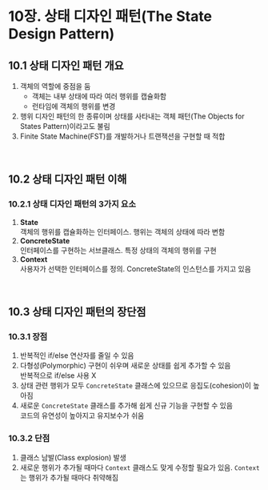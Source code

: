 # 10장. 상태 디자인 패턴(The State Design Pattern)
## 10.1 상태 디자인 패턴 개요
1. 객체의 역할에 중점을 둠
   - 객체는 내부 상태에 따라 여러 행위를 캡슐화함
   - 런타임에 객체의 행위를 변경
2. 행위 디자인 패턴의 한 종류이며 상태를 사타내는 객체 패턴(The Objects for States Pattern)이라고도 불림
3. Finite State Machine(FST)를 개발하거나 트랜잭션을 구현할 때 적합

<br>

## 10.2 상태 디자인 패턴 이해
### 10.2.1 상태 디자인 패턴의 3가지 요소
1. **State** \
객체의 행위를 캡슐화하는 인터페이스. 행위는 객체의 상태에 따라 변함
2. **ConcreteState** \
인터페이스를 구현하는 서브클래스. 특정 상태의 객체의 행위를 구현
3. **Context** \
사용자가 선택한 인터페이스를 정의. ConcreteState의 인스턴스를 가지고 있음


<br>

## 10.3 상태 디자인 패턴의 장단점
### 10.3.1 장점
1. 반복적인 if/else 연산자를 줄일 수 있음 
2. 다형성(Polymorphic) 구현이 쉬우며 새로운 상태를 쉽게 추가할 수 있음 \
반복적으로 if/else 사용 X
3. 상태 관련 행위가 모두 `ConcreteState` 클래스에 있으므로 응집도(cohesion)이 높아짐
4. 새로운 `ConcreteState` 클래스를 추가해 쉽게 신규 기능을 구현할 수 있음 \
코드의 유연성이 높아지고 유지보수가 쉬움


### 10.3.2 단점
1. 클래스 남발(Class explosion) 발생
2. 새로운 행위가 추가될 때마다 `Context` 클래스도 맞게 수정할 필요가 있음. `Context`는 행위가 추가될 때마다 취약해짐
